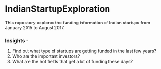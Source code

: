 # IndianStartupExploration
This repository explores the funding information of Indian startups from January 2015 to August 2017.


### Insights -
1. Find out what type of startups are getting funded in the last few years?
2. Who are the important investors?
3. What are the hot fields that get a lot of funding these days?
